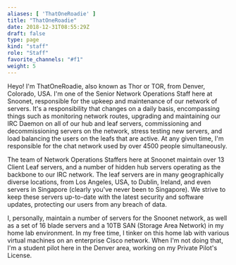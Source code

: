 ```yaml
---
aliases: [ 'ThatOneRoadie' ]
title: "ThatOneRoadie"
date: 2018-12-31T08:55:29Z
draft: false
type: page
kind: "staff"
role: "Staff"
favorite_channels: "#f1"
weight: 5
---
```


Heyo! I'm ThatOneRoadie, also known as Thor or TOR, from Denver, Colorado, USA. I'm one of the Senior Network Operations Staff here at Snoonet, responsible for the upkeep and maintenance of our network of servers. It's a responsibility that changes on a daily basis, encompassing things such as monitoring network routes, upgrading and maintaining our IRC Daemon on all of our hub and leaf servers, commissioning and decommissioning servers on the network, stress testing new servers, and load balancing the users on the leafs that are active. At any given time, I'm responsible for the chat network used by over 4500 people simultaneously.

The team of Network Operations Staffers here at Snoonet maintain over 13 Client Leaf servers, and a number of hidden hub servers operating as the backbone to our IRC network. The leaf servers are in many geographically diverse locations, from Los Angeles, USA, to Dublin, Ireland, and even servers in Singapore (clearly you've never been to Singapore). We strive to keep these servers up-to-date with the latest security and software updates, protecting our users from any breach of data.

I, personally, maintain a number of servers for the Snoonet network, as well as a set of 16 blade servers and a 10TB SAN (Storage Area Network) in my home lab environment. In my free time, I tinker on this home lab with various virtual machines on an enterprise Cisco network. When I'm not doing that, I'm a student pilot here in the Denver area, working on my Private Pilot's License.
